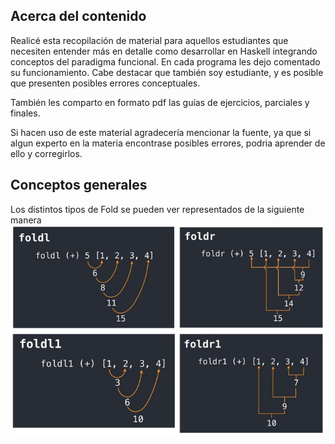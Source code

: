 ## Acerca del contenido
Realicé esta recopilación de material para aquellos estudiantes que necesiten entender más en detalle como desarrollar en Haskell integrando conceptos del paradigma funcional. En cada programa les dejo comentado su funcionamiento. Cabe destacar que también soy estudiante, y es posible que presenten posibles errores conceptuales.

También les comparto en formato pdf las guías de ejercicios, parciales y finales.

Si hacen uso de este material agradecería mencionar la fuente, ya que si algun experto en la materia encontrase posibles errores, podria aprender de ello y corregirlos.

 ## Conceptos generales
 
Los distintos tipos de Fold se pueden ver representados de la siguiente manera
<img src="images/tipos-de-fold.jpeg">